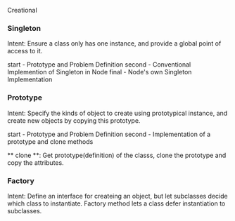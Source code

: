 Creational 

### Singleton
Intent:
Ensure a class only has one instance, and provide a global point of access to it.

start - Prototype and Problem Definition
second - Conventional Implemention of Singleton in Node
final - Node's own Singleton Implementation

### Prototype
Intent:
Specify the kinds of object to create using prototypical instance, and create new
objects by copying this prototype.

start - Prototype and Problem Definition
second - Implementation of a prototype and clone methods

** clone **: Get prototype(definition) of the classs, clone the prototype and copy the attributes.

### Factory
Intent:
Define an interface for createing an object, but let subclasses decide which class to instantiate.
Factory method lets a class defer instantiation to subclasses.